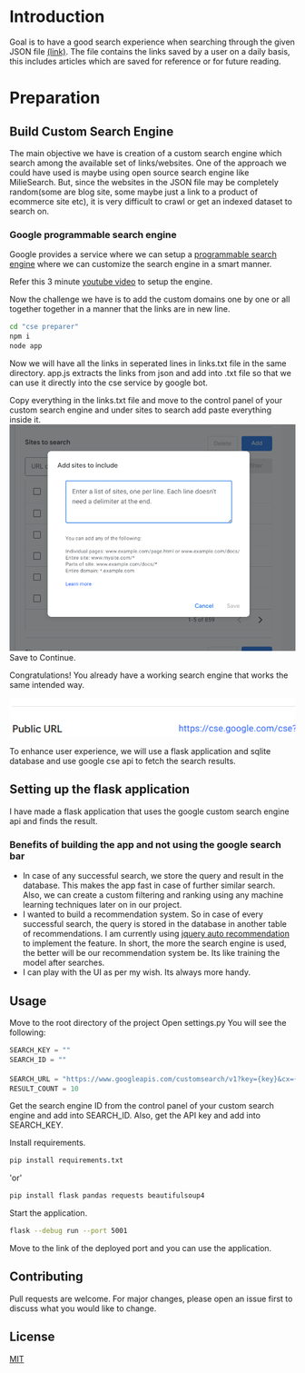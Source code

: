 # Introduction

Goal is to have a good search experience when searching through the given JSON
file [(link)](https://drive.google.com/file/d/1vDhDMA_HiUWz7t9xSVAZ82tZPYJTKqvt/view?usp=sh%20aring). The file contains the links saved by a user on a daily basis,
this includes articles which are saved for reference or for future reading.

# Preparation

## Build Custom Search Engine

The main objective we have is creation of a custom search engine which search among the available set of links/websites. One of the approach we could have used is maybe using open source search engine like MilieSearch. But, since the websites in the JSON file may be completely random(some are blog site, some maybe just a link to a product of ecommerce site etc), it is very difficult to crawl or get an indexed dataset to search on.

### Google programmable search engine

Google provides a service where we can setup a [programmable search engine](https://programmablesearchengine.google.com/about/) where we can customize the search engine in a smart manner.

Refer this 3 minute [youtube video](https://www.youtube.com/watch?v=7avwo2xrbwY) to setup the engine.

Now the challenge we have is to add the custom domains one by one or all together together in a manner that the links are in new line.

```bash
cd "cse preparer"
npm i
node app
```

Now we will have all the links in seperated lines in links.txt file in the same directory. app.js extracts the links from json and add into .txt file so that we can use it directly into the cse service by google bot.

Copy everything in the links.txt file and move to the control panel of your custom search engine and under sites to search add paste everything inside it.
![adding of link snapshot](https://github.com/ujjwall-R/BookMark-And-Search-Engine/blob/master/cse%20preparer/images/Screenshot%20from%202022-12-25%2010-25-23.png?raw=true)
Save to Continue.

Congratulations! You already have a working search engine that works the same intended way.

![Working search engine](https://github.com/ujjwall-R/BookMark-And-Search-Engine/blob/master/cse%20preparer/images/Screenshot%20from%202022-12-25%2010-17-09.png?raw=true)

To enhance user experience, we will use a flask application and sqlite database and use google cse api to fetch the search results.

## Setting up the flask application

I have made a flask application that uses the google custom search engine api and finds the result.

### Benefits of building the app and not using the google search bar

- In case of any successful search, we store the query and result in the database. This makes the app fast in case of further similar search. Also, we can create a custom filtering and ranking using any machine learning techniques later on in our project.
- I wanted to build a recommendation system. So in case of every successful search, the query is stored in the database in another table of recommendations. I am currently using [jquery auto recommendation](https://www.geeksforgeeks.org/autocomplete-input-suggestion-using-python-and-flask/) to implement the feature.
  In short, the more the search engine is used, the better will be our recommendation system be. Its like training the model after searches.
- I can play with the UI as per my wish. Its always more handy.

## Usage

Move to the root directory of the project
Open settings.py
You will see the following:

```python
SEARCH_KEY = ""
SEARCH_ID = ""

SEARCH_URL = "https://www.googleapis.com/customsearch/v1?key={key}&cx={cx}&q={query}&start={start}&num=10&gl="
RESULT_COUNT = 10

```

Get the search engine ID from the control panel of your custom search engine and add into SEARCH_ID. Also, get the API key and add into SEARCH_KEY.

Install requirements.

```bash
pip install requirements.txt
```

'or'

```bash
pip install flask pandas requests beautifulsoup4
```

Start the application.

```bash
flask --debug run --port 5001
```

Move to the link of the deployed port and you can use the application.

## Contributing

Pull requests are welcome. For major changes, please open an issue first
to discuss what you would like to change.

## License

[MIT](https://choosealicense.com/licenses/mit/)
